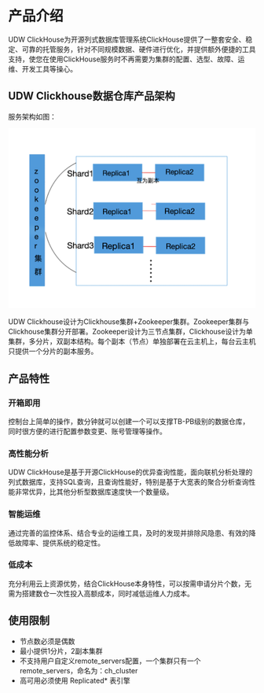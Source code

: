 # 产品介绍
   UDW ClickHouse为开源列式数据库管理系统ClickHouse提供了一整套安全、稳定、可靠的托管服务，针对不同规模数据、硬件进行优化，并提供额外便捷的工具支持，使您在使用ClickHouse服务时不再需要为集群的配置、选型、故障、运维、开发工具等操心。

## UDW Clickhouse数据仓库产品架构

服务架构如图：

![image](images/image1.png)

UDW Clickhouse设计为Clickhouse集群+Zookeeper集群。Zookeeper集群与Clickhouse集群分开部署。Zookeeper设计为三节点集群，Clickhouse设计为单集群，多分片，双副本结构。每个副本（节点）单独部署在云主机上，每台云主机只提供一个分片的副本服务。


## 产品特性

### 开箱即用

   控制台上简单的操作，数分钟就可以创建一个可以支撑TB-PB级别的数据仓库，同时很方便的进行配置参数变更、账号管理等操作。

### 高性能分析

   UDW ClickHouse是基于开源ClickHouse的优异查询性能，面向联机分析处理的列式数据库，支持SQL查询，且查询性能好，特别是基于大宽表的聚合分析查询性能非常优异，比其他分析型数据库速度快一个数量级。

### 智能运维

   通过完善的监控体系、结合专业的运维工具，及时的发现并排除风隐患、有效的降低故障率、提供系统的稳定性。

### 低成本

   充分利用云上资源优势，结合ClickHouse本身特性，可以按需申请分片个数，无需为搭建数仓一次性投入高额成本，同时减低运维人力成本。


## 使用限制

 * 节点数必须是偶数
 * 最小提供1分片，2副本集群
 * 不支持用户自定义remote_servers配置，一个集群只有一个remote_servers，命名为：ch_cluster
 * 高可用必须使用 Replicated* 表引擎
